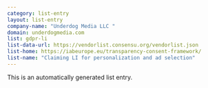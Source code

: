 ```yaml
---
category: list-entry
layout: list-entry
company-name: "Underdog Media LLC "
domain: underdogmedia.com
list: gdpr-li
list-data-url: https://vendorlist.consensu.org/vendorlist.json
list-home: https://iabeurope.eu/transparency-consent-framework/
list-name: "Claiming LI for personalization and ad selection"
---
```


This is an automatically generated list entry.
